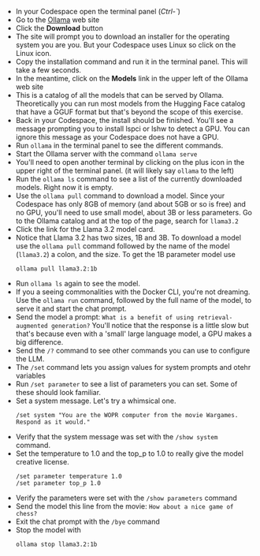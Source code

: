 * In your Codespace open the terminal panel (*Ctrl-`*)
* Go to the [Ollama](https://ollama.com) web site
* Click the **Download** button
* The site will prompt you to download an installer for the operating system you are you.  But your Codespace uses Linux so click on the Linux icon.
* Copy the installation command and run it in the terminal panel.  This will take a few seconds.
* In the meantime, click on the **Models** link in the upper left of the Ollama web site
* This is a catalog of all the models that can be served by Ollama.  Theoretically you can run most models from the Hugging Face catalog that have a GGUF format but that's beyond the scope of this exercise.
* Back in your Codespace, the install should be finished.  You'll see a message prompting you to install lspci or lshw to detect a GPU. You can ignore this message as your Codespace does not have a GPU.
* Run `ollama` in the terminal panel to see the different commands.
* Start the Ollama server with the command `ollama serve`
* You'll need to open another terminal by clicking on the plus icon in the upper right of the terminal panel. (it will likely say `ollama` to the left)
* Run the `ollama ls` command to see a list of the currently downloaded models.  Right now it is empty.
* Use the `ollama pull` command to download a model.  Since your Codespace has only 8GB of memory (and about 5GB or so is free) and no GPU, you'll need to use small model, about 3B or less parameters.  Go to the Ollama catalog and at the top of the page, search for `llama3.2`
* Click the link for the Llama 3.2 model card.
* Notice that Llama 3.2 has two sizes, 1B and 3B.  To download a model use the `ollama pull` command followed by the name of the model (`llama3.2`) a colon, and the size.  To get the 1B parameter model use 
    ```
    ollama pull llama3.2:1b
    ```
* Run `ollama ls` again to see the model.
* If you a seeing commonalities with the Docker CLI, you're not dreaming.  Use the `ollama run` command, followed by the full name of the model, to serve it and start the chat prompt.
* Send the model a prompt: `What is a benefit of using retrieval-augmented generation?` You'll notice that the response is a little slow but that's because even with a 'small' large language model, a GPU makes a big difference.
* Send the `/?` command to see other commands you can use to configure the LLM.
* The `/set` command lets you assign values for system prompts and otehr variables
* Run `/set parameter` to see a list of parameters you can set.  Some of these should look familiar.
* Set a system message.  Let's try a whimsical one.
    ```
    /set system "You are the WOPR computer from the movie Wargames.  Respond as it would."
    ```
* Verify that the system message was set with the `/show system` command.
* Set the temperature to 1.0 and the top_p to 1.0 to really give the model creative license.
    ```
    /set parameter temperature 1.0
    /set parameter top_p 1.0
    ```
* Verify the parameters were set with the `/show parameters` command
* Send the model this line from the movie: `How about a nice game of chess?`
* Exit the chat prompt with the `/bye` command
* Stop the model with 
    ```
    ollama stop llama3.2:1b
    ```